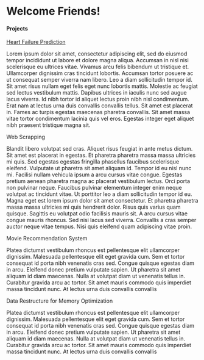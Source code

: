 # Welcome Friends!

#### Projects
<div>
  <a href='https://www.github.com/CharlesPizza/'>Heart Failure Prediction</a>
  <p>Lorem ipsum dolor sit amet, consectetur adipiscing elit, sed do eiusmod tempor incididunt ut labore et dolore magna aliqua. Accumsan in nisl nisi scelerisque eu ultrices vitae. Vivamus arcu felis bibendum ut tristique et. Ullamcorper dignissim cras tincidunt lobortis. Accumsan tortor posuere ac ut consequat semper viverra nam libero. Leo a diam sollicitudin tempor id. Sit amet risus nullam eget felis eget nunc lobortis mattis. Molestie ac feugiat sed lectus vestibulum mattis. Dapibus ultrices in iaculis nunc sed augue lacus viverra. Id nibh tortor id aliquet lectus proin nibh nisl condimentum. Erat nam at lectus urna duis convallis convallis tellus. Sit amet est placerat in. Fames ac turpis egestas maecenas pharetra convallis. Sit amet massa vitae tortor condimentum lacinia quis vel eros. Egestas integer eget aliquet nibh praesent tristique magna sit.</p>
</div>

<div>
  <a>Web Scrapping</a>
  <p>Blandit libero volutpat sed cras. Aliquet risus feugiat in ante metus dictum. Sit amet est placerat in egestas. Et pharetra pharetra massa massa ultricies mi quis. Sed egestas egestas fringilla phasellus faucibus scelerisque eleifend. Vulputate ut pharetra sit amet aliquam id. Tempor id eu nisl nunc mi. Facilisi nullam vehicula ipsum a arcu cursus vitae congue. Egestas pretium aenean pharetra magna ac placerat vestibulum lectus. Orci porta non pulvinar neque. Faucibus pulvinar elementum integer enim neque volutpat ac tincidunt vitae. Ut porttitor leo a diam sollicitudin tempor id eu. Magna eget est lorem ipsum dolor sit amet consectetur. Et pharetra pharetra massa massa ultricies mi quis hendrerit dolor. Risus quis varius quam quisque. Sagittis eu volutpat odio facilisis mauris sit. A arcu cursus vitae congue mauris rhoncus. Sed nisi lacus sed viverra. Convallis a cras semper auctor neque vitae tempus. Nisi quis eleifend quam adipiscing vitae proin.</p>
</div>

<a>Movie Recommendation System</a>
<p>Platea dictumst vestibulum rhoncus est pellentesque elit ullamcorper dignissim. Malesuada pellentesque elit eget gravida cum. Sem et tortor consequat id porta nibh venenatis cras sed. Congue quisque egestas diam in arcu. Eleifend donec pretium vulputate sapien. Ut pharetra sit amet aliquam id diam maecenas. Nulla at volutpat diam ut venenatis tellus in. Curabitur gravida arcu ac tortor. Sit amet mauris commodo quis imperdiet massa tincidunt nunc. At lectus urna duis convallis convallis</p>

<a>Data Restructure for Memory Optimization</a>
<p>Platea dictumst vestibulum rhoncus est pellentesque elit ullamcorper dignissim. Malesuada pellentesque elit eget gravida cum. Sem et tortor consequat id porta nibh venenatis cras sed. Congue quisque egestas diam in arcu. Eleifend donec pretium vulputate sapien. Ut pharetra sit amet aliquam id diam maecenas. Nulla at volutpat diam ut venenatis tellus in. Curabitur gravida arcu ac tortor. Sit amet mauris commodo quis imperdiet massa tincidunt nunc. At lectus urna duis convallis convallis</p>
<!--
**CharlesPizza/CharlesPizza** is a ✨ _special_ ✨ repository because its `README.md` (this file) appears on your GitHub profile.

Here are some ideas to get you started:

- 🔭 I’m currently working on ...
- 👯 I’m looking to collaborate on ...
- 💬 Ask me about ...
- 📫 How to reach me: ...
- ⚡ Fun fact: ...
-->
